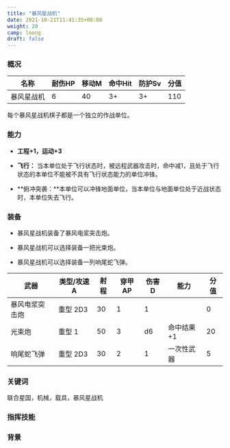 ```yaml
---
title: "暴风星战机"
date: 2021-10-21T11:41:35+08:00
weight: 20
camp: loong
draft: false
---
```


### 概况

| 名称       | 耐伤HP | 移动M | 命中Hit | 防护Sv | 分值 |
| ---------- | ------ | ----- | ------- | ------ | ---- |
| 暴风星战机 | 6      | 40    | 3+      | 3+     | 110  |

每个暴风星战机棋子都是一个独立的作战单位。

### 能力

- **工程+1，运动+3**

- **飞行：** 当本单位处于飞行状态时，被远程武器攻击时，命中减1，且处于飞行状态的本单位不能被不具有飞行状态能力的单位冲锋。

- **俯冲突袭：**本单位可以冲锋地面单位，当本单位与地面单位处于近战状态时，本单位失去飞行。

### 装备

- 暴风星战机装备了暴风电浆突击炮。


- 暴风星战机可以选择装备一把光束炮。


- 暴风星战机可以选择装备一列响尾蛇飞弹。


| 武器           | 类型/攻速A | 射程 | 穿甲AP | 伤害D | 能力       | 分值 |
| -------------- | ---------- | ---- | ------ | ----- | ---------- | ---- |
| 暴风电浆突击炮 | 重型 2D3   | 30   | 1      | 1     |            | 0    |
| 光束炮         | 重型 1     | 50   | 3      | d6    | 命中结果+1 | 20   |
| 响尾蛇飞弹     | 重型 2D3   | 30   | 2      | 1     | 一次性武器 | 5    |

### 关键词

联合星国，机械，载具，暴风星战机

### 指挥技能

### 背景


